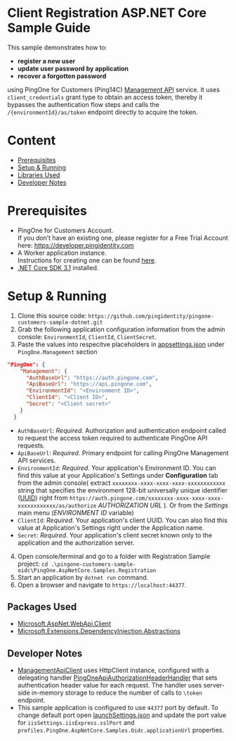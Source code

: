# Client Registration ASP.NET Core Sample Guide

This sample demonstrates how to:
 - **register a new user**
 - **update user password by application**
 - **recover a forgotten password**
 
 using PingOne for Customers (Ping14C) [Management API](https://apidocs.pingidentity.com/pingone/customer/v1/api/man) service.
It uses `client_credentials` grant type to obtain an access token, thereby it bypasses the authentication flow steps and calls the `/{environmentId}/as/token` endpoint directly to acquire the token.

# Content 
- [Prerequisites](#prerequisites)
- [Setup & Running](#setup--running)
- [Libraries Used](#packages-used)
- [Developer Notes](#developer-notes)

# Prerequisites
- PingOne for Customers Account.  
If you don’t have an existing one, please register for a Free Trial Account here: https://developer.pingidentity.com
- A Worker application instance.  
Instructions for 
creating one can be found [here](https://apidocs.pingidentity.com/pingone/customer/v1/api/guide/p1_gettingStarted/#Configure-an-application-connection).
- [.NET Core SDK 3.1](https://dotnet.microsoft.com/download/dotnet-core/3.1) installed.

# Setup & Running
1. Clone this source code: `https://github.com/pingidentity/pingone-customers-sample-dotnet.git`
2. Grab the following application configuration information from the admin console: `EnvironmentId`, `ClientId`, `ClientSecret`.
3. Paste the values into respecitve placeholders in [appsettings.json](./PingOne.AspNetCore.Samples.Registration/appsettings.json) under `PingOne.Management` section
```json
"PingOne": {
    "Management": {
      "AuthBaseUrl": "https://auth.pingone.com",
      "ApiBaseUrl": "https://api.pingone.com",
      "EnvironmentId": "<Environment ID>",
      "ClientId": "<Client ID>", 
      "Secret": "<Client secret>"
    }
  }
```
- `AuthBaseUrl`: *Required*. Authorization and authentication endpoint called to request the access token required to authenticate PingOne API requests.
- `ApiBaseUrl`: *Required*. Primary endpoint for calling PingOne Management API services.
- `EnvironmentId`: *Required*. Your application's Environment ID. You can find this value at your Application's Settings under **Configuration** tab from the admin console( extract `xxxxxxxx-xxxx-xxxx-xxxx-xxxxxxxxxxxx` string that specifies the environment 128-bit universally unique identifier ([UUID](https://tools.ietf.org/html/rfc4122)) right from `https://auth.pingone.com/xxxxxxxx-xxxx-xxxx-xxxx-xxxxxxxxxxxx/as/authorize` *AUTHORIZATION URL* ). Or from the *Settings* main menu (*ENVIRONMENT ID* variable)
- `ClientId`: *Required*. Your application's client UUID. You can also find this value at Application's Settings right under the Application name.
- `Secret`: *Required*. Your application's client secret known only to the application and the authorization server.
4. Open console/terminal and go to a folder with Registration Sample project: `cd .\pingone-customers-sample-oidc\PingOne.AspNetCore.Samples.Registration`
5. Start an application by `dotnet run` command.
6. Open a browser and navigate to `https://localhost:44377`. 

## Packages Used
- [Microsoft.AspNet.WebApi.Client](https://www.nuget.org/packages/Microsoft.AspNet.WebApi.Client)
- [Microsoft.Extensions.DependencyInjection.Abstractions](https://www.nuget.org/packages/Microsoft.Extensions.DependencyInjection.Abstractions)

## Developer Notes
- [ManagementApiClient](../pingone-netcore-sdk/PingOne.Core/Management/Services/ManagementApiClient.cs) uses HttpClient instance,  configured with a delegating handler [PingOneApiAuthorizationHeaderHandler](../pingone-netcore-sdk/PingOne.Core/Management/PingOneApiAuthorizationHeaderHandler.cs) that sets authentication header value for each request. The handler uses server-side in-memory storage to reduce the number of calls to `\token` endpoint.
- This sample application is configured to use `44377` port by default. To change default port open [launchSettings.json](./PingOne.AspNetCore.Samples.Oidc/Properties/launchSettings.json) and update the port value for `iisSettings.iisExpress.sslPort` and `profiles.PingOne.AspNetCore.Samples.Oidc.applicationUrl` properties.
